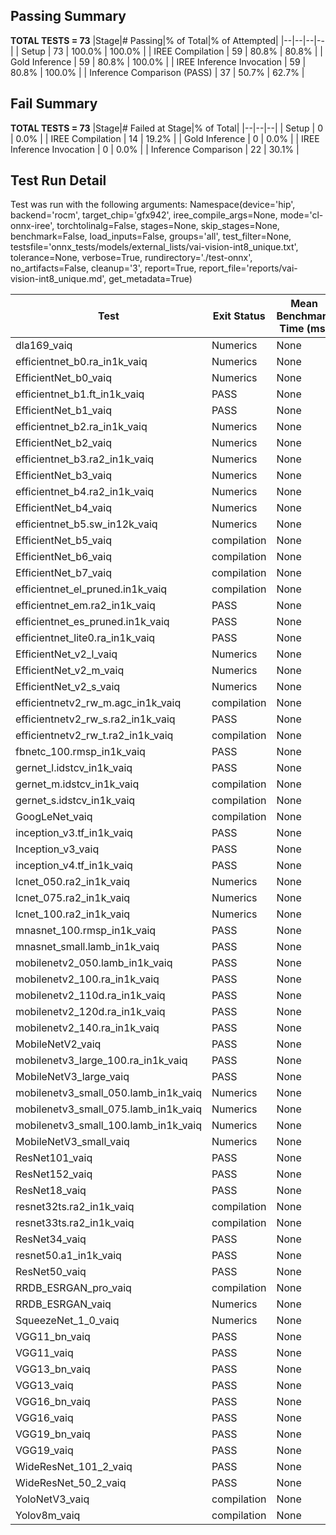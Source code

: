 ## Passing Summary

**TOTAL TESTS = 73**
|Stage|# Passing|% of Total|% of Attempted|
|--|--|--|--|
| Setup | 73 | 100.0% | 100.0% |
| IREE Compilation | 59 | 80.8% | 80.8% |
| Gold Inference | 59 | 80.8% | 100.0% |
| IREE Inference Invocation | 59 | 80.8% | 100.0% |
| Inference Comparison (PASS) | 37 | 50.7% | 62.7% |
## Fail Summary

**TOTAL TESTS = 73**
|Stage|# Failed at Stage|% of Total|
|--|--|--|
| Setup | 0 | 0.0% |
| IREE Compilation | 14 | 19.2% |
| Gold Inference | 0 | 0.0% |
| IREE Inference Invocation | 0 | 0.0% |
| Inference Comparison | 22 | 30.1% |
## Test Run Detail
Test was run with the following arguments:
Namespace(device='hip', backend='rocm', target_chip='gfx942', iree_compile_args=None, mode='cl-onnx-iree', torchtolinalg=False, stages=None, skip_stages=None, benchmark=False, load_inputs=False, groups='all', test_filter=None, testsfile='onnx_tests/models/external_lists/vai-vision-int8_unique.txt', tolerance=None, verbose=True, rundirectory='./test-onnx', no_artifacts=False, cleanup='3', report=True, report_file='reports/vai-vision-int8_unique.md', get_metadata=True)

| Test | Exit Status | Mean Benchmark Time (ms) | Notes |
|--|--|--|--|
| dla169_vaiq | Numerics | None | |
| efficientnet_b0.ra_in1k_vaiq | Numerics | None | |
| EfficientNet_b0_vaiq | Numerics | None | |
| efficientnet_b1.ft_in1k_vaiq | PASS | None | |
| EfficientNet_b1_vaiq | PASS | None | |
| efficientnet_b2.ra_in1k_vaiq | Numerics | None | |
| EfficientNet_b2_vaiq | Numerics | None | |
| efficientnet_b3.ra2_in1k_vaiq | Numerics | None | |
| EfficientNet_b3_vaiq | Numerics | None | |
| efficientnet_b4.ra2_in1k_vaiq | Numerics | None | |
| EfficientNet_b4_vaiq | Numerics | None | |
| efficientnet_b5.sw_in12k_vaiq | Numerics | None | |
| EfficientNet_b5_vaiq | compilation | None | |
| EfficientNet_b6_vaiq | compilation | None | |
| EfficientNet_b7_vaiq | compilation | None | |
| efficientnet_el_pruned.in1k_vaiq | compilation | None | |
| efficientnet_em.ra2_in1k_vaiq | PASS | None | |
| efficientnet_es_pruned.in1k_vaiq | PASS | None | |
| efficientnet_lite0.ra_in1k_vaiq | PASS | None | |
| EfficientNet_v2_l_vaiq | Numerics | None | |
| EfficientNet_v2_m_vaiq | Numerics | None | |
| EfficientNet_v2_s_vaiq | Numerics | None | |
| efficientnetv2_rw_m.agc_in1k_vaiq | compilation | None | |
| efficientnetv2_rw_s.ra2_in1k_vaiq | PASS | None | |
| efficientnetv2_rw_t.ra2_in1k_vaiq | compilation | None | |
| fbnetc_100.rmsp_in1k_vaiq | PASS | None | |
| gernet_l.idstcv_in1k_vaiq | PASS | None | |
| gernet_m.idstcv_in1k_vaiq | compilation | None | |
| gernet_s.idstcv_in1k_vaiq | compilation | None | |
| GoogLeNet_vaiq | compilation | None | |
| inception_v3.tf_in1k_vaiq | PASS | None | |
| Inception_v3_vaiq | PASS | None | |
| inception_v4.tf_in1k_vaiq | PASS | None | |
| lcnet_050.ra2_in1k_vaiq | Numerics | None | |
| lcnet_075.ra2_in1k_vaiq | Numerics | None | |
| lcnet_100.ra2_in1k_vaiq | Numerics | None | |
| mnasnet_100.rmsp_in1k_vaiq | PASS | None | |
| mnasnet_small.lamb_in1k_vaiq | PASS | None | |
| mobilenetv2_050.lamb_in1k_vaiq | PASS | None | |
| mobilenetv2_100.ra_in1k_vaiq | PASS | None | |
| mobilenetv2_110d.ra_in1k_vaiq | PASS | None | |
| mobilenetv2_120d.ra_in1k_vaiq | PASS | None | |
| mobilenetv2_140.ra_in1k_vaiq | PASS | None | |
| MobileNetV2_vaiq | PASS | None | |
| mobilenetv3_large_100.ra_in1k_vaiq | PASS | None | |
| MobileNetV3_large_vaiq | PASS | None | |
| mobilenetv3_small_050.lamb_in1k_vaiq | Numerics | None | |
| mobilenetv3_small_075.lamb_in1k_vaiq | Numerics | None | |
| mobilenetv3_small_100.lamb_in1k_vaiq | Numerics | None | |
| MobileNetV3_small_vaiq | Numerics | None | |
| ResNet101_vaiq | PASS | None | |
| ResNet152_vaiq | PASS | None | |
| ResNet18_vaiq | PASS | None | |
| resnet32ts.ra2_in1k_vaiq | compilation | None | |
| resnet33ts.ra2_in1k_vaiq | compilation | None | |
| ResNet34_vaiq | PASS | None | |
| resnet50.a1_in1k_vaiq | PASS | None | |
| ResNet50_vaiq | PASS | None | |
| RRDB_ESRGAN_pro_vaiq | compilation | None | |
| RRDB_ESRGAN_vaiq | Numerics | None | |
| SqueezeNet_1_0_vaiq | Numerics | None | |
| VGG11_bn_vaiq | PASS | None | |
| VGG11_vaiq | PASS | None | |
| VGG13_bn_vaiq | PASS | None | |
| VGG13_vaiq | PASS | None | |
| VGG16_bn_vaiq | PASS | None | |
| VGG16_vaiq | PASS | None | |
| VGG19_bn_vaiq | PASS | None | |
| VGG19_vaiq | PASS | None | |
| WideResNet_101_2_vaiq | PASS | None | |
| WideResNet_50_2_vaiq | PASS | None | |
| YoloNetV3_vaiq | compilation | None | |
| Yolov8m_vaiq | compilation | None | |

